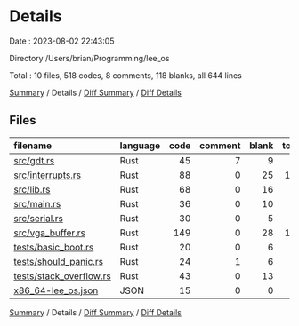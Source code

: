 # Details

Date : 2023-08-02 22:43:05

Directory /Users/brian/Programming/lee_os

Total : 10 files,  518 codes, 8 comments, 118 blanks, all 644 lines

[Summary](results.md) / Details / [Diff Summary](diff.md) / [Diff Details](diff-details.md)

## Files
| filename | language | code | comment | blank | total |
| :--- | :--- | ---: | ---: | ---: | ---: |
| [src/gdt.rs](/src/gdt.rs) | Rust | 45 | 7 | 9 | 61 |
| [src/interrupts.rs](/src/interrupts.rs) | Rust | 88 | 0 | 25 | 113 |
| [src/lib.rs](/src/lib.rs) | Rust | 68 | 0 | 16 | 84 |
| [src/main.rs](/src/main.rs) | Rust | 36 | 0 | 10 | 46 |
| [src/serial.rs](/src/serial.rs) | Rust | 30 | 0 | 5 | 35 |
| [src/vga_buffer.rs](/src/vga_buffer.rs) | Rust | 149 | 0 | 28 | 177 |
| [tests/basic_boot.rs](/tests/basic_boot.rs) | Rust | 20 | 0 | 6 | 26 |
| [tests/should_panic.rs](/tests/should_panic.rs) | Rust | 24 | 1 | 6 | 31 |
| [tests/stack_overflow.rs](/tests/stack_overflow.rs) | Rust | 43 | 0 | 13 | 56 |
| [x86_64-lee_os.json](/x86_64-lee_os.json) | JSON | 15 | 0 | 0 | 15 |

[Summary](results.md) / Details / [Diff Summary](diff.md) / [Diff Details](diff-details.md)